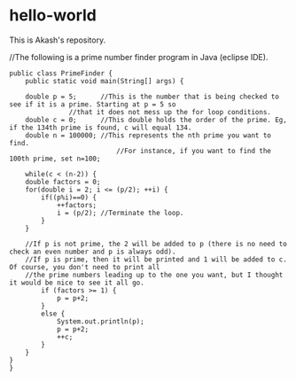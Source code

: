 # hello-world
This is Akash's repository.


//The following is a prime number finder program in Java (eclipse IDE). 


	public class PrimeFinder {
		public static void main(String[] args) {
		
		double p = 5;	   //This is the number that is being checked to see if it is a prime. Starting at p = 5 so 
				   //that it does not mess up the for loop conditions.
		double c = 0; 	   //This double holds the order of the prime. Eg, if the 134th prime is found, c will equal 134.
		double n = 100000; //This represents the nth prime you want to find. 
                       		   //For instance, if you want to find the 100th prime, set n=100; 
		
		while(c < (n-2)) {
		double factors = 0;	
		for(double i = 2; i <= (p/2); ++i) {	
			if((p%i)==0) {
				++factors;
				i = (p/2); //Terminate the loop.
			}
		}
		
		//If p is not prime, the 2 will be added to p (there is no need to check an even number and p is always odd).
		//If p is prime, then it will be printed and 1 will be added to c. Of course, you don't need to print all 
		//the prime numbers leading up to the one you want, but I thought it would be nice to see it all go.  
			if (factors >= 1) {
				p = p+2;
			}
			else {	
				System.out.println(p); 	
				p = p+2;
				++c;
			}		
		}			
	}
	}
